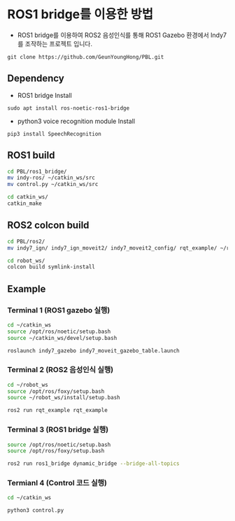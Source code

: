 # ROS1 bridge를 이용한 방법
* ROS1 bridge를 이용하여 ROS2 음성인식를 통해 ROS1 Gazebo 환경에서 Indy7를 조작하는 프로젝트 입니다.
```
git clone https://github.com/GeunYoungHong/PBL.git
```

## Dependency

- ROS1 bridge Install 
```
sudo apt install ros-noetic-ros1-bridge
```
- python3 voice recognition module Install 
```
pip3 install SpeechRecognition
```

## ROS1 build
```bash
cd PBL/ros1_bridge/
mv indy-ros/ ~/catkin_ws/src
mv control.py ~/catkin_ws/src

cd catkin_ws/
catkin_make
```

## ROS2 colcon build
```bash
cd PBL/ros2/
mv indy7_ign/ indy7_ign_moveit2/ indy7_moveit2_config/ rqt_example/ ~/robot_ws/src

cd robot_ws/
colcon build symlink-install
```

## Example

### Terminal 1 (ROS1 gazebo 실행)
```bash
cd ~/catkin_ws
source /opt/ros/noetic/setup.bash
source ~/catkin_ws/devel/setup.bash

roslaunch indy7_gazebo indy7_moveit_gazebo_table.launch
```

### Terminal 2 (ROS2 음성인식 실행)
```bash
cd ~/robot_ws
source /opt/ros/foxy/setup.bash
source ~/robot_ws/install/setup.bash

ros2 run rqt_example rqt_example
```

### Terminal 3 (ROS1 bridge 실행)
```bash
source /opt/ros/noetic/setup.bash
source /opt/ros/foxy/setup.bash

ros2 run ros1_bridge dynamic_bridge --bridge-all-topics
```

### Termianl 4 (Control 코드 실행)
```bash
cd ~/catkin_ws

python3 control.py
```
